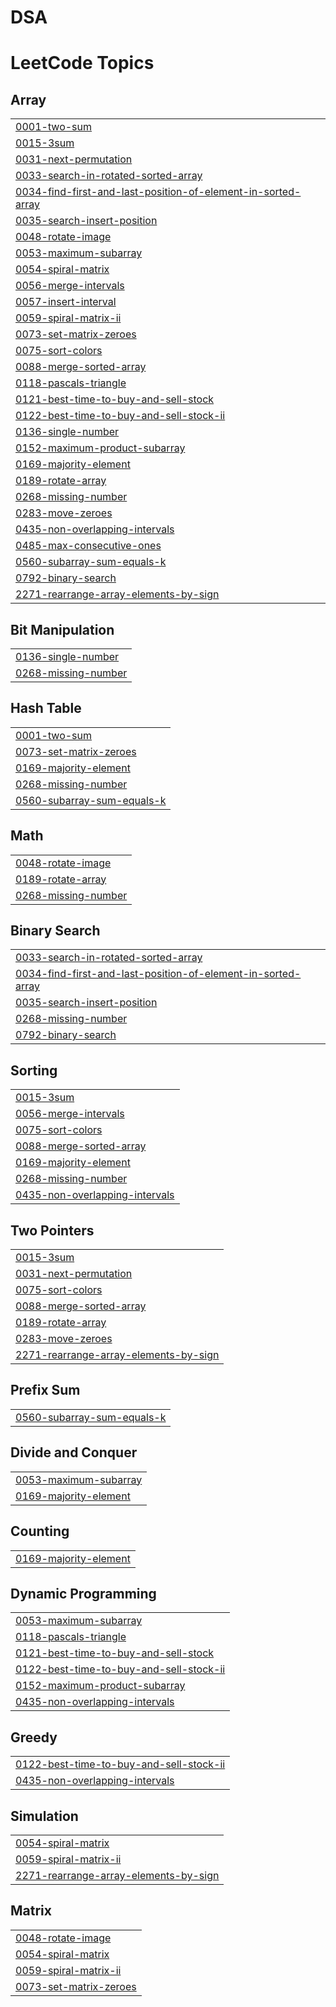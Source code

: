 # DSA
<!---LeetCode Topics Start-->
# LeetCode Topics
## Array
|  |
| ------- |
| [0001-two-sum](https://github.com/saurrabhyadav/DSA/tree/master/0001-two-sum) |
| [0015-3sum](https://github.com/saurrabhyadav/DSA/tree/master/0015-3sum) |
| [0031-next-permutation](https://github.com/saurrabhyadav/DSA/tree/master/0031-next-permutation) |
| [0033-search-in-rotated-sorted-array](https://github.com/saurrabhyadav/DSA/tree/master/0033-search-in-rotated-sorted-array) |
| [0034-find-first-and-last-position-of-element-in-sorted-array](https://github.com/saurrabhyadav/DSA/tree/master/0034-find-first-and-last-position-of-element-in-sorted-array) |
| [0035-search-insert-position](https://github.com/saurrabhyadav/DSA/tree/master/0035-search-insert-position) |
| [0048-rotate-image](https://github.com/saurrabhyadav/DSA/tree/master/0048-rotate-image) |
| [0053-maximum-subarray](https://github.com/saurrabhyadav/DSA/tree/master/0053-maximum-subarray) |
| [0054-spiral-matrix](https://github.com/saurrabhyadav/DSA/tree/master/0054-spiral-matrix) |
| [0056-merge-intervals](https://github.com/saurrabhyadav/DSA/tree/master/0056-merge-intervals) |
| [0057-insert-interval](https://github.com/saurrabhyadav/DSA/tree/master/0057-insert-interval) |
| [0059-spiral-matrix-ii](https://github.com/saurrabhyadav/DSA/tree/master/0059-spiral-matrix-ii) |
| [0073-set-matrix-zeroes](https://github.com/saurrabhyadav/DSA/tree/master/0073-set-matrix-zeroes) |
| [0075-sort-colors](https://github.com/saurrabhyadav/DSA/tree/master/0075-sort-colors) |
| [0088-merge-sorted-array](https://github.com/saurrabhyadav/DSA/tree/master/0088-merge-sorted-array) |
| [0118-pascals-triangle](https://github.com/saurrabhyadav/DSA/tree/master/0118-pascals-triangle) |
| [0121-best-time-to-buy-and-sell-stock](https://github.com/saurrabhyadav/DSA/tree/master/0121-best-time-to-buy-and-sell-stock) |
| [0122-best-time-to-buy-and-sell-stock-ii](https://github.com/saurrabhyadav/DSA/tree/master/0122-best-time-to-buy-and-sell-stock-ii) |
| [0136-single-number](https://github.com/saurrabhyadav/DSA/tree/master/0136-single-number) |
| [0152-maximum-product-subarray](https://github.com/saurrabhyadav/DSA/tree/master/0152-maximum-product-subarray) |
| [0169-majority-element](https://github.com/saurrabhyadav/DSA/tree/master/0169-majority-element) |
| [0189-rotate-array](https://github.com/saurrabhyadav/DSA/tree/master/0189-rotate-array) |
| [0268-missing-number](https://github.com/saurrabhyadav/DSA/tree/master/0268-missing-number) |
| [0283-move-zeroes](https://github.com/saurrabhyadav/DSA/tree/master/0283-move-zeroes) |
| [0435-non-overlapping-intervals](https://github.com/saurrabhyadav/DSA/tree/master/0435-non-overlapping-intervals) |
| [0485-max-consecutive-ones](https://github.com/saurrabhyadav/DSA/tree/master/0485-max-consecutive-ones) |
| [0560-subarray-sum-equals-k](https://github.com/saurrabhyadav/DSA/tree/master/0560-subarray-sum-equals-k) |
| [0792-binary-search](https://github.com/saurrabhyadav/DSA/tree/master/0792-binary-search) |
| [2271-rearrange-array-elements-by-sign](https://github.com/saurrabhyadav/DSA/tree/master/2271-rearrange-array-elements-by-sign) |
## Bit Manipulation
|  |
| ------- |
| [0136-single-number](https://github.com/saurrabhyadav/DSA/tree/master/0136-single-number) |
| [0268-missing-number](https://github.com/saurrabhyadav/DSA/tree/master/0268-missing-number) |
## Hash Table
|  |
| ------- |
| [0001-two-sum](https://github.com/saurrabhyadav/DSA/tree/master/0001-two-sum) |
| [0073-set-matrix-zeroes](https://github.com/saurrabhyadav/DSA/tree/master/0073-set-matrix-zeroes) |
| [0169-majority-element](https://github.com/saurrabhyadav/DSA/tree/master/0169-majority-element) |
| [0268-missing-number](https://github.com/saurrabhyadav/DSA/tree/master/0268-missing-number) |
| [0560-subarray-sum-equals-k](https://github.com/saurrabhyadav/DSA/tree/master/0560-subarray-sum-equals-k) |
## Math
|  |
| ------- |
| [0048-rotate-image](https://github.com/saurrabhyadav/DSA/tree/master/0048-rotate-image) |
| [0189-rotate-array](https://github.com/saurrabhyadav/DSA/tree/master/0189-rotate-array) |
| [0268-missing-number](https://github.com/saurrabhyadav/DSA/tree/master/0268-missing-number) |
## Binary Search
|  |
| ------- |
| [0033-search-in-rotated-sorted-array](https://github.com/saurrabhyadav/DSA/tree/master/0033-search-in-rotated-sorted-array) |
| [0034-find-first-and-last-position-of-element-in-sorted-array](https://github.com/saurrabhyadav/DSA/tree/master/0034-find-first-and-last-position-of-element-in-sorted-array) |
| [0035-search-insert-position](https://github.com/saurrabhyadav/DSA/tree/master/0035-search-insert-position) |
| [0268-missing-number](https://github.com/saurrabhyadav/DSA/tree/master/0268-missing-number) |
| [0792-binary-search](https://github.com/saurrabhyadav/DSA/tree/master/0792-binary-search) |
## Sorting
|  |
| ------- |
| [0015-3sum](https://github.com/saurrabhyadav/DSA/tree/master/0015-3sum) |
| [0056-merge-intervals](https://github.com/saurrabhyadav/DSA/tree/master/0056-merge-intervals) |
| [0075-sort-colors](https://github.com/saurrabhyadav/DSA/tree/master/0075-sort-colors) |
| [0088-merge-sorted-array](https://github.com/saurrabhyadav/DSA/tree/master/0088-merge-sorted-array) |
| [0169-majority-element](https://github.com/saurrabhyadav/DSA/tree/master/0169-majority-element) |
| [0268-missing-number](https://github.com/saurrabhyadav/DSA/tree/master/0268-missing-number) |
| [0435-non-overlapping-intervals](https://github.com/saurrabhyadav/DSA/tree/master/0435-non-overlapping-intervals) |
## Two Pointers
|  |
| ------- |
| [0015-3sum](https://github.com/saurrabhyadav/DSA/tree/master/0015-3sum) |
| [0031-next-permutation](https://github.com/saurrabhyadav/DSA/tree/master/0031-next-permutation) |
| [0075-sort-colors](https://github.com/saurrabhyadav/DSA/tree/master/0075-sort-colors) |
| [0088-merge-sorted-array](https://github.com/saurrabhyadav/DSA/tree/master/0088-merge-sorted-array) |
| [0189-rotate-array](https://github.com/saurrabhyadav/DSA/tree/master/0189-rotate-array) |
| [0283-move-zeroes](https://github.com/saurrabhyadav/DSA/tree/master/0283-move-zeroes) |
| [2271-rearrange-array-elements-by-sign](https://github.com/saurrabhyadav/DSA/tree/master/2271-rearrange-array-elements-by-sign) |
## Prefix Sum
|  |
| ------- |
| [0560-subarray-sum-equals-k](https://github.com/saurrabhyadav/DSA/tree/master/0560-subarray-sum-equals-k) |
## Divide and Conquer
|  |
| ------- |
| [0053-maximum-subarray](https://github.com/saurrabhyadav/DSA/tree/master/0053-maximum-subarray) |
| [0169-majority-element](https://github.com/saurrabhyadav/DSA/tree/master/0169-majority-element) |
## Counting
|  |
| ------- |
| [0169-majority-element](https://github.com/saurrabhyadav/DSA/tree/master/0169-majority-element) |
## Dynamic Programming
|  |
| ------- |
| [0053-maximum-subarray](https://github.com/saurrabhyadav/DSA/tree/master/0053-maximum-subarray) |
| [0118-pascals-triangle](https://github.com/saurrabhyadav/DSA/tree/master/0118-pascals-triangle) |
| [0121-best-time-to-buy-and-sell-stock](https://github.com/saurrabhyadav/DSA/tree/master/0121-best-time-to-buy-and-sell-stock) |
| [0122-best-time-to-buy-and-sell-stock-ii](https://github.com/saurrabhyadav/DSA/tree/master/0122-best-time-to-buy-and-sell-stock-ii) |
| [0152-maximum-product-subarray](https://github.com/saurrabhyadav/DSA/tree/master/0152-maximum-product-subarray) |
| [0435-non-overlapping-intervals](https://github.com/saurrabhyadav/DSA/tree/master/0435-non-overlapping-intervals) |
## Greedy
|  |
| ------- |
| [0122-best-time-to-buy-and-sell-stock-ii](https://github.com/saurrabhyadav/DSA/tree/master/0122-best-time-to-buy-and-sell-stock-ii) |
| [0435-non-overlapping-intervals](https://github.com/saurrabhyadav/DSA/tree/master/0435-non-overlapping-intervals) |
## Simulation
|  |
| ------- |
| [0054-spiral-matrix](https://github.com/saurrabhyadav/DSA/tree/master/0054-spiral-matrix) |
| [0059-spiral-matrix-ii](https://github.com/saurrabhyadav/DSA/tree/master/0059-spiral-matrix-ii) |
| [2271-rearrange-array-elements-by-sign](https://github.com/saurrabhyadav/DSA/tree/master/2271-rearrange-array-elements-by-sign) |
## Matrix
|  |
| ------- |
| [0048-rotate-image](https://github.com/saurrabhyadav/DSA/tree/master/0048-rotate-image) |
| [0054-spiral-matrix](https://github.com/saurrabhyadav/DSA/tree/master/0054-spiral-matrix) |
| [0059-spiral-matrix-ii](https://github.com/saurrabhyadav/DSA/tree/master/0059-spiral-matrix-ii) |
| [0073-set-matrix-zeroes](https://github.com/saurrabhyadav/DSA/tree/master/0073-set-matrix-zeroes) |
<!---LeetCode Topics End-->